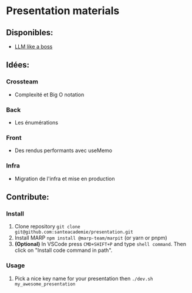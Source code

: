 # Presentation materials

## Disponibles:
- [LLM like a boss](https://tech.santeacademie.com/talks/llm/llm.html)


## Idées:


### Crossteam
- Complexité et Big O notation

### Back
- Les énumérations

### Front
- Des rendus performants avec useMemo

### Infra
- Migration de l'infra et mise en production

## Contribute:

### Install
1. Clone repository `git clone git@github.com:santeacademie/presentation.git`
2. Install MARP `npm install @marp-team/marpit` (or yarn or pnpm)
3. **(Optional)** In VSCode press `CMD+SHIFT+P` and type `shell command`. Then click on "Install code command in path".

### Usage
1. Pick a nice key name for your presentation then `./dev.sh my_awesome_presentation`
